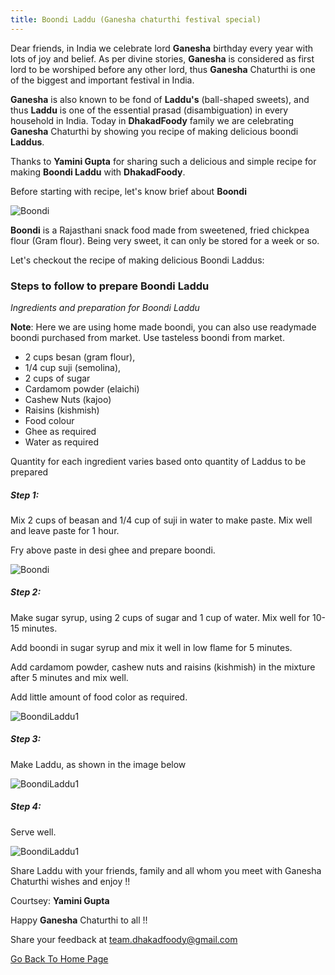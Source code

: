 ```yaml
---
title: Boondi Laddu (Ganesha chaturthi festival special)
---
```


Dear friends, in India we celebrate lord **Ganesha** birthday every year with lots of joy and belief. As per divine stories, **Ganesha** is considered as first lord to be worshiped before any other lord, thus **Ganesha** Chaturthi is one of the biggest and important festival in India.

**Ganesha** is also known to be fond of **Laddu's** (ball-shaped sweets), and thus **Laddu** is one of the essential prasad (disambiguation) in every household in India. Today in **DhakadFoody** family we are celebrating **Ganesha** Chaturthi by showing you recipe of making delicious boondi **Laddus**.

Thanks to **Yamini Gupta** for sharing such a delicious and simple recipe for making **Boondi Laddu** with **DhakadFoody**.

   
Before starting with recipe, let's know brief about **Boondi**


![Boondi](/dhakadfoody/img/Boondi.png "Boondi")

**Boondi** is a Rajasthani snack food made from sweetened, fried chickpea flour (Gram flour). Being very sweet, it can only be stored for a week or so.


Let's checkout the recipe of making delicious Boondi Laddus:


### Steps to follow to prepare Boondi Laddu

*Ingredients and preparation for Boondi Laddu*

**Note**: Here we are using home made boondi, you can also use readymade boondi purchased from market. Use tasteless boondi from market.

- 2 cups besan (gram flour), 
- 1/4 cup suji (semolina),
- 2 cups of sugar
- Cardamom powder (elaichi)
- Cashew Nuts (kajoo)
- Raisins (kishmish)
- Food colour
- Ghee as required
- Water as required

Quantity for each ingredient varies based onto quantity of Laddus to be prepared

##### Step 1:

Mix 2 cups of beasan and 1/4 cup of suji in water to make paste. Mix well and leave paste for 1 hour.

Fry above paste in desi ghee and prepare boondi.


![Boondi](/dhakadfoody/img/Boondi.png "Boondi")

##### Step 2:

Make sugar syrup, using 2 cups of sugar and 1 cup of water. Mix well for 10-15 minutes.

Add boondi in sugar syrup and mix it well in low flame for 5 minutes.

Add cardamom powder, cashew nuts and raisins (kishmish) in the mixture after 5 minutes and mix well.

Add little amount of food color as required.

![BoondiLaddu1](/dhakadfoody/img/BoondiLadoo1.png "BoondiLadoo1")

##### Step 3:

Make Laddu, as shown in the image below

![BoondiLaddu1](/dhakadfoody/img/BoondiLadoo2.png "BoondiLadoo2")

##### Step 4:

Serve well.

![BoondiLaddu1](/dhakadfoody/img/BoondiLadoo3.png "BoondiLadoo3")

Share Laddu with your friends, family and all whom you meet with Ganesha Chaturthi wishes and enjoy !!

Courtsey: **Yamini Gupta**

Happy **Ganesha** Chaturthi to all !!

Share your feedback at team.dhakadfoody@gmail.com

[Go Back To Home Page](https://dhakadfoody.github.io/dhakadfoody/)
